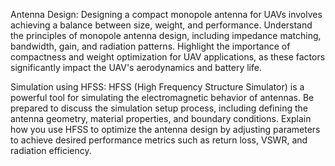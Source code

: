 Antenna Design:
Designing a compact monopole antenna for UAVs involves achieving a balance between size, weight, and performance. Understand the principles of monopole antenna design, including impedance matching, bandwidth, gain, and radiation patterns. Highlight the importance of compactness and weight optimization for UAV applications, as these factors significantly impact the UAV's aerodynamics and battery life.

Simulation using HFSS:
HFSS (High Frequency Structure Simulator) is a powerful tool for simulating the electromagnetic behavior of antennas. Be prepared to discuss the simulation setup process, including defining the antenna geometry, material properties, and boundary conditions. Explain how you use HFSS to optimize the antenna design by adjusting parameters to achieve desired performance metrics such as return loss, VSWR, and radiation efficiency.
